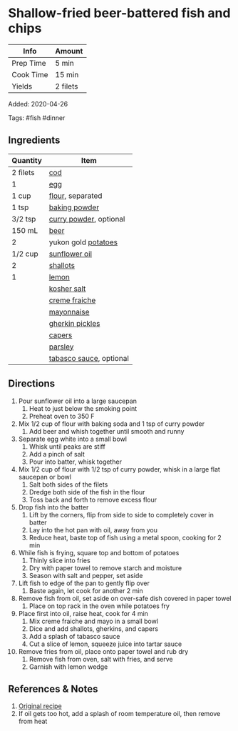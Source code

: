 # Shallow-fried beer-battered fish and chips

| Info      | Amount   |
| --------- | -------- |
| Prep Time | 5 min    |
| Cook Time | 15 min   |
| Yields    | 2 filets |

Added: 2020-04-26

Tags: #fish #dinner

## Ingredients

| Quantity | Item                                                        |
| -------- | ----------------------------------------------------------- |
| 2 filets | [cod](../_ingredients/cod.md)                               |
| 1        | [egg](../_ingredients/egg.md)                               |
| 1 cup    | [flour](../_ingredients/flour.md), separated                |
| 1 tsp    | [baking powder](../_ingredients/baking%20powder.md)         |
| 3/2 tsp  | [curry powder](../_ingredients/curry%20powder.md), optional |
| 150 mL   | [beer](../_ingredients/beer.md)                             |
| 2        | yukon gold [potatoes](../_ingredients/potato.md)            |
| 1/2 cup  | [sunflower oil](../_ingredients/sunflower%20oil.md)         |
| 2        | [shallots](../_ingredients/shallots.md)                     |
| 1        | [lemon](../_ingredients/lemon.md)                           |
|          | [kosher salt](../_ingredients/kosher%20salt.md)             |
|          | [creme fraiche](../_ingredients/creme%20fraiche.md)         |
|          | [mayonnaise](../_ingredients/mayonnaise.md)                 |
|          | [gherkin pickles](../_ingredients/gherkin%20pickles.md)     |
|          | [capers](../_ingredients/capers.md)                         |
|          | [parsley](../_ingredients/parsley.md)                       |
|          | [tabasco sauce](../_ingredients/tabasco.md), optional       |

## Directions

1. Pour sunflower oil into a large saucepan
   1. Heat to just below the smoking point
   2. Preheat oven to 350 F
2. Mix 1/2 cup of flour with baking soda and 1 tsp of curry powder
   1. Add beer and whish together until smooth and runny
3. Separate egg white into a small bowl
   1. Whisk until peaks are stiff
   2. Add a pinch of salt
   3. Pour into batter, whisk together
4. Mix 1/2 cup of flour with 1/2 tsp of curry powder, whisk in a large flat saucepan or bowl
   1. Salt both sides of the filets
   2. Dredge both side of the fish in the flour
   3. Toss back and forth to remove excess flour
5. Drop fish into the batter
   1. Lift by the corners, flip from side to side to completely cover in batter
   2. Lay into the hot pan with oil, away from you
   3. Reduce heat, baste top of fish using a metal spoon, cooking for 2 min
6. While fish is frying, square top and bottom of potatoes
   1. Thinly slice into fries
   2. Dry with paper towel to remove starch and moisture
   3. Season with salt and pepper, set aside
7. Lift fish to edge of the pan to gently flip over
   1. Baste again, let cook for another 2 min
8. Remove fish from oil, set aside on over-safe dish covered in paper towel
   1. Place on top rack in the oven while potatoes fry
9. Place first into oil, raise heat, cook for 4 min
   1. Mix creme fraiche and mayo in a small bowl
   2. Dice and add shallots, gherkins, and capers
   3. Add a splash of tabasco sauce
   4. Cut a slice of lemon, squeeze juice into tartar sauce
10. Remove fries from oil, place onto paper towel and rub dry
    1. Remove fish from oven, salt with fries, and serve
    2. Garnish with lemon wedge

## References & Notes

1. [Original recipe](https://www.youtube.com/watch?v=HrNLvCO2tE4)
1. If oil gets too hot, add a splash of room temperature oil, then remove from heat
